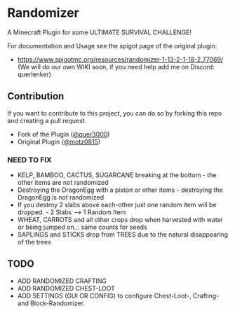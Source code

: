 # Randomizer
A Minecraft Plugin for some ULTIMATE SURVIVAL CHALLENGE!

For documentation and Usage see the spigot page of the original plugin:
- https://www.spigotmc.org/resources/randomizer-1-13-2-1-18-2.77069/
  (We will do our own WIKI soon, if you need help add me on Discord: querlenker)

## Contribution
If you want to contribute to this project, you can do so by forking this repo and creating a pull request.


- Fork of the Plugin ([@quer3000](https://github.com/quer3000))
- Original Plugin ([@motz0815](https://github.com/motz0815))

### NEED TO FIX
- KELP, BAMBOO, CACTUS, SUGARCANE breaking at the bottom - the other items are not randomized
- Destroying the DragonEgg with a piston or other items - destroying the DragonEgg is not randomized
- If you destroy 2 slabs above each-other just one random item will be dropped. - 2 Slabs --> 1 Random Item
- WHEAT, CARROTS and all other crops drop when harvested with water or being jumped on... same counts for seeds
- SAPLINGS and STICKS drop from TREES due to the natural disappearing of the trees

## TODO
- ADD RANDOMIZED CRAFTING
- ADD RANDOMIZED CHEST-LOOT
- ADD SETTINGS (GUI OR CONFIG) to configure Chest-Loot-, Crafting- and Block-Randomizer.